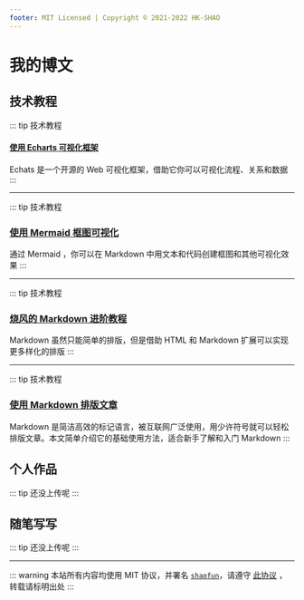 ```yaml
---
footer: MIT Licensed | Copyright © 2021-2022 HK-SHAO
---
```


# 我的博文

## 技术教程

::: tip 技术教程
#### [使用 Echarts 可视化框架](p/use-echarts-in-markdown.md)

Echats 是一个开源的 Web 可视化框架，借助它你可以可视化流程、关系和数据
:::

---

::: tip 技术教程
### [使用 Mermaid 框图可视化](p/use-mermaid-in-markdwon.md)

通过 Mermaid ，你可以在 Markdown 中用文本和代码创建框图和其他可视化效果
:::

---

::: tip 技术教程
### [烧风的 Markdown 进阶教程](p/advanced-use-of-markdown.md)

Markdown 虽然只能简单的排版，但是借助 HTML 和 Markdown 扩展可以实现更多样化的排版
:::

---

::: tip 技术教程
### [使用 Markdown 排版文章](p/how-to-use-markdown.md)

Markdown 是简洁高效的标记语言，被互联网广泛使用，用少许符号就可以轻松排版文章。本文简单介绍它的基础使用方法，适合新手了解和入门 Markdown
:::

## 个人作品

::: tip
还没上传呢
:::

## 随笔写写

::: tip
还没上传呢
:::


---
::: warning
本站所有内容均使用 MIT 协议，并署名 [`shaofun`](//shao.fun)，请遵守 [此协议](/LICENSE.md) ，转载请标明出处
:::